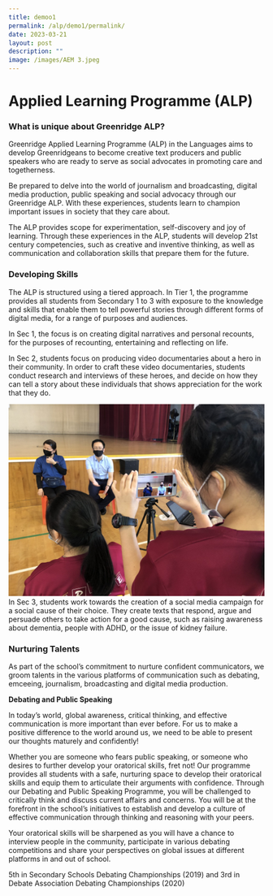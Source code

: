 ```yaml
---
title: demoo1
permalink: /alp/demo1/permalink/
date: 2023-03-21
layout: post
description: ""
image: /images/AEM 3.jpeg
---
```

# **Applied Learning Programme (ALP)**

### What is unique about Greenridge ALP?

Greenridge Applied Learning Programme (ALP) in the Languages aims to develop Greenridgeans to become creative text producers and public speakers who are ready to serve as social advocates in promoting care and togetherness.

Be prepared to delve into the world of journalism and broadcasting, digital media production, public speaking and social advocacy through our Greenridge ALP. With these experiences, students learn to champion important issues in society that they care about. 

The ALP provides scope for experimentation, self-discovery and joy of learning. Through these experiences in the ALP, students will develop 21st century competencies, such as creative and inventive thinking, as well as communication and collaboration skills that prepare them for the future.

### Developing Skills

The ALP is structured using a tiered approach. In Tier 1, the programme provides all students from Secondary 1 to 3 with exposure to the knowledge and skills that enable them to tell powerful stories through different forms of digital media, for a range of purposes and audiences.

In Sec 1, the focus is on creating digital narratives and personal recounts, for the purposes of recounting, entertaining and reflecting on life. 

  

In Sec 2, students focus on producing video documentaries about a hero in their community. In order to craft these video documentaries, students conduct research and interviews of these heroes, and decide on how they can tell a story about these individuals that shows appreciation for the work that they do.

![](/images/EL2.jpg)
In Sec 3, students work towards the creation of a social media campaign for a social cause of their choice. They create texts that respond, argue and persuade others to take action for a good cause, such as raising awareness about dementia, people with ADHD, or the issue of kidney failure.  

  
### Nurturing Talents

As part of the school’s commitment to nurture confident communicators, we groom talents in the various platforms of communication such as debating, emceeing, journalism, broadcasting and digital media production.   
  
**Debating and Public Speaking**  

In today’s world, global awareness, critical thinking, and effective communication is more important than ever before. For us to make a positive difference to the world around us, we need to be able to present our thoughts maturely and confidently!

Whether you are someone who fears public speaking, or someone who desires to further develop your oratorical skills, fret not! Our programme provides all students with a safe, nurturing space to develop their oratorical skills and equip them to articulate their arguments with confidence. Through our Debating and Public Speaking Programme, you will be challenged to critically think and discuss current affairs and concerns. You will be at the forefront in the school’s initiatives to establish and develop a culture of effective communication through thinking and reasoning with your peers. 

Your oratorical skills will be sharpened as you will have a chance to interview people in the community, participate in various debating competitions and share your perspectives on global issues at different platforms in and out of school.

5th in Secondary Schools Debating Championships (2019) and 3rd in Debate Association Debating Championships (2020)
